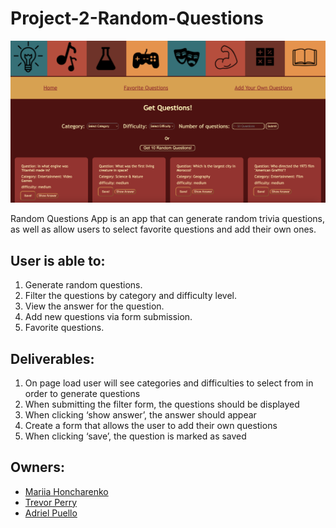 # Project-2-Random-Questions

![img](project-2/src/preview.png)

Random Questions App is an app that can generate random trivia questions, as well as allow users to select favorite questions and add their own ones.

## User is able to:
1. Generate random questions.
2. Filter the questions by category and difficulty level.
3. View the answer for the question.
4. Add new questions via form submission.
5. Favorite questions.

## Deliverables:
1. On page load user will see categories and difficulties to select from in order to generate questions
2. When submitting the filter form, the questions should be displayed
3. When clicking ‘show answer’, the answer should appear
4. Create a form that allows the user to add their own questions
5. When clicking ‘save’, the question is marked as saved


## Owners:
* [Mariia Honcharenko](https://github.com/mmmaariieee)
* [Trevor Perry](https://github.com/TrevorPerry14)
* [Adriel Puello](https://github.com/adrielpuello)